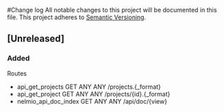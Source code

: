 #Change log
All notable changes to this project will be documented in this file.
This project adheres to [Semantic Versioning](http://semver.org/).

## [Unreleased]
### Added
Routes
 * api_get_projects           GET      ANY      ANY    /projects.{_format}
 * api_get_project            GET      ANY      ANY    /projects/{id}.{_format}
 * nelmio_api_doc_index       GET      ANY      ANY    /api/doc/{view}

